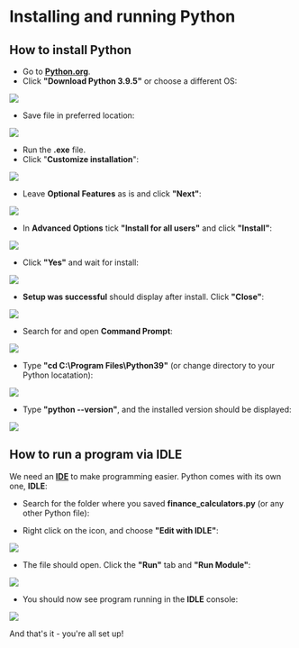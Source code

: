 # Installing and running Python

## How to install Python 

* Go to [**Python.org**](Python.org/downloads).
* Click **"Download Python 3.9.5"** or choose a different OS:

![](Python-Install-Images/0.jpg)

* Save file in preferred location:

![](Python-Install-Images/1.jpg)

* Run the **.exe** file. 
* Click "**Customize installation**":

![](Python-Install-Images/2.jpg)

* Leave **Optional Features** as is and click **"Next"**:

![](Python-Install-Images/3.jpg)

* In **Advanced Options** tick **"Install for all users"** and click **"Install"**:

![](Python-Install-Images/4.jpg)

* Click **"Yes"** and wait for install:

![](Python-Install-Images/5.jpg)

* **Setup was successful** should display after install. Click **"Close"**:

![](Python-Install-Images/6.jpg)

* Search for and open **Command Prompt**:

![](Python-Install-Images/7.jpg)

* Type **"cd C:\Program Files\Python39"** (or change directory to your Python locatation):

![](Python-Install-Images/8.jpg)

* Type **"python --version"**, and the installed version should be displayed:

![](Python-Install-Images/9.jpg)

## How to run a program via IDLE

We need an [**IDE**](https://www.codecademy.com/articles/what-is-an-ide) to make programming easier. Python comes with its own one, **IDLE**:

* Search for the folder where you saved **finance_calculators.py** (or any other Python file):

* Right click on the icon, and choose **"Edit with IDLE"**:

![](IDLE-run-images/0.jpg)

* The file should open. Click the **"Run"** tab and **"Run Module"**:

![](IDLE-run-images/1.jpg)

* You should now see program running in the **IDLE** console:

![](IDLE-run-images/2.jpg)

And that's it - you're all set up! 
